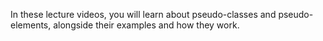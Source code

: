 In these lecture videos, you will learn about pseudo-classes and pseudo-elements, alongside their examples and how they work.

